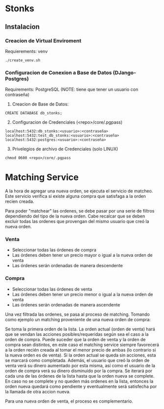 # Stonks

## Instalacion

### Creacion de Virtual Enviroment
Requierements: venv
```
./create_venv.sh
```

### Configuracion de Conexion a Base de Datos (DJango-Postgres)
Requirements: PostgreSQL (NOTE: tiene que tener un usuario con contraseña)
1) Creacion de Base de Datos:
```
CREATE DATABASE db_stonks;
```

2) Configuracion de Credenciales (\<repo\>/core/.pgpass)
```
localhost:5432:db_stonks:<usuario>:<contraseña>
localhost:5432:test_db_stonks:<usuario>:<contraseña>
localhost:5432:postgres:<usuario>:<contraseña>
```

3) Privelegios de archivo de Credenciales (solo LINUX)
```
chmod 0600 <repo>/core/.pgpass
```

# Matching Service

A la hora de agregar una nueva orden, se ejecuta el servicio de matcheo. Este servicio verifica si existe alguna compra que satisfaga a la orden recien creada.

Para poder "matchear" las ordenes, se debe pasar por una serie de filtros dependiendo del tipo de la nueva orden. Cabe recalcar que se deben excluir todas las ordenes que provengan del mismo usuario que creó la nueva orden.

### Venta
- Seleccionar todas las órdenes de compra
- Las órdenes deben tener un precio mayor o igual a la nueva orden de venta
- Las órdenes serán ordenadas de manera descendente
### Compra
- Seleccionar todas las órdenes de venta
- Las órdenes deben tener un precio menor o igual a la nueva orden de venta
- Las órdenes serán ordenadas de manera ascendente

Una vez filtrada las ordenes, se pasa al proceso de matching. Tomando como ejemplo un matching proveniente de una nueva orden de compra:

Se toma la primera orden de la lista. La orden actual (orden de venta) hará que se vendan las acciones posibles/requeridas según sea el caso a la orden de compra. Puede suceder que la orden de venta y la orden de compra sean distintos, en este caso el matching service siempre favorecerá a la orden recién creada al tomar el menor precio de ambas (lo contrario si la nueva orden es de venta). Si la orden actual se queda sin acciones, esta se marcará como completada. Además, el usuario que creó la orden de venta verá su dinero aumentado por esta misma, así como el usuario de la orden de compra verá su dinero disminuido por la compra. Se iterará por cada una de las órdenes de la lista hasta que la orden nueva se complete. En caso no se complete y no queden más ordenes en la lista, entonces la orden nueva quedará como pendiente y eventualmente será satisfecha por la llamada de otra accion nueva.

Para una nueva orden de venta, el proceso es complementario. 